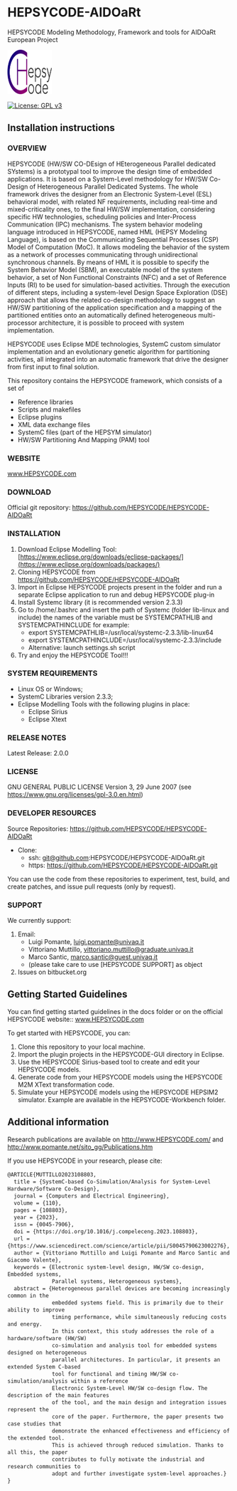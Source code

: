 # HEPSYCODE-AIDOaRt
HEPSYCODE Modeling Methodology, Framework and tools for AIDOaRt European Project

<img src="img/logo.png" width="100" height="100">

[![License: GPL v3](https://img.shields.io/badge/License-GPLv3-blue.svg)](https://www.gnu.org/licenses/gpl-3.0)

## Installation instructions

### OVERVIEW
HEPSYCODE (HW/SW CO-DEsign of HEterogeneous Parallel dedicated SYstems) is a prototypal tool to improve the design time of embedded applications. It is based on a System-Level methodology for HW/SW Co-Design of Heterogeneous Parallel Dedicated Systems. The whole framework drives the designer from an Electronic System-Level (ESL) behavioral model, with related NF requirements, including real-time and mixed-criticality ones, to the final HW/SW implementation, considering specific HW technologies, scheduling policies and Inter-Process Communication (IPC) mechanisms. The system behavior modeling language introduced in HEPSYCODE, named HML (HEPSY Modeling Language), is based on the Communicating Sequential Processes (CSP) Model of Computation (MoC). It allows modeling the behavior of the system as a network of processes communicating through unidirectional synchronous channels. By means of HML it is possible to specify the System Behavior Model (SBM), an executable model of the system behavior, a set of Non Functional Constraints (NFC) and a set of Reference Inputs (RI) to be used for simulation-based activities. Through the execution of different steps, including a system-level Design Space Exploration (DSE) approach that allows the related co-design methodology to suggest an HW/SW partitioning of the application specification and a mapping of the partitioned entities onto an automatically defined heterogeneous multi-processor architecture, it is possible to proceed with system implementation.

HEPSYCODE uses Eclipse MDE technologies, SystemC custom simulator implementation and an evolutionary genetic algorithm for partitioning activities, all integrated into an automatic framework that drive the designer from first input to final solution.

This repository contains the HEPSYCODE framework, which consists of a set of

- Reference libraries
- Scripts and makefiles
- Eclipse plugins 
- XML data exchange files
- SystemC files (part of the HEPSYM simulator)
- HW/SW Partitioning And Mapping (PAM) tool

### WEBSITE
www.HEPSYCODE.com
 
### DOWNLOAD
Official git repository: https://github.com/HEPSYCODE/HEPSYCODE-AIDOaRt
 
### INSTALLATION
 1. Download Eclipse Modelling Tool: [https://www.eclipse.org/downloads/eclipse-packages/](https://www.eclipse.org/downloads/packages/)
 2. Cloning HEPSYCODE from https://github.com/HEPSYCODE/HEPSYCODE-AIDOaRt
 3. Import in Eclipse HEPSYCODE projects present in the folder and run a separate Eclipse application to run and debug HEPSYCODE plug-in
 4. Install Systemc library (it is recommended version 2.3.3)
 5. Go to /home/.bashrc and insert the path of Systemc (folder lib-linux and include) the names of the variable must be SYSTEMCPATHLIB and SYSTEMCPATHINCLUDE for example:
    - export SYSTEMCPATHLIB=/usr/local/systemc-2.3.3/lib-linux64
    - export SYSTEMCPATHINCLUDE=/usr/local/systemc-2.3.3/include
    - Alternative: launch settings.sh script
 6. Try and enjoy the HEPSYCODE Tool!!!

### SYSTEM REQUIREMENTS
 - Linux OS or Windows;
 - SystemC Libraries version 2.3.3;
 - Eclipse Modelling Tools with the following plugins in place: 
   - Eclipse Sirius
   - Eclipse Xtext

### RELEASE NOTES
Latest Release: 2.0.0
 
### LICENSE
GNU GENERAL PUBLIC LICENSE Version 3, 29 June 2007 (see https://www.gnu.org/licenses/gpl-3.0.en.html)
 
### DEVELOPER RESOURCES
Source Repositories: https://github.com/HEPSYCODE/HEPSYCODE-AIDOaRt

- Clone: 
    - ssh: git@github.com:HEPSYCODE/HEPSYCODE-AIDOaRt.git
    - https: https://github.com/HEPSYCODE/HEPSYCODE-AIDOaRt.git
 
You can use the code from these repositories to experiment, test, build, and create patches, and issue pull requests (only by request).
 
### SUPPORT
We currently support:

 1. Email: 
    - Luigi Pomante, luigi.pomante@univaq.it
    - Vittoriano Muttillo, vittoriano.muttillo@graduate.univaq.it
    - Marco Santic, marco.santic@guest.univaq.it
    - (please take care to use \[HEPSYCODE SUPPORT\] as object
 2. Issues on bitbucket.org
 
## Getting Started Guidelines
You can find getting started guidelines in the docs folder or on the official HEPSYCODE website:: www.HEPSYCODE.com  

To get started with HEPSYCODE, you can:

 1. Clone this repository to your local machine.
 2. Import the plugin projects in the HEPSYCODE-GUI directory in Eclipse.
 3. Use the HEPSYCODE Sirius-based tool to create and edit your HEPSYCODE models.
 4. Generate code from your HEPSYCODE models using the HEPSYCODE M2M XText transformation code.
 5. Simulate your HEPSYCODE models using the HEPSYCODE HEPSIM2 simulator. Example are available in the HEPSYCODE-Workbench folder.

## Additional information
Research publications are available on http://www.HEPSYCODE.com/ and http://www.pomante.net/sito_gg/Publications.htm

If you use HEPSYCODE in your research, please cite:
```
@ARTICLE{MUTTILLO2023108803,
  title = {SystemC-based Co-Simulation/Analysis for System-Level Hardware/Software Co-Design},
  journal = {Computers and Electrical Engineering},
  volume = {110},
  pages = {108803},
  year = {2023},
  issn = {0045-7906},
  doi = {https://doi.org/10.1016/j.compeleceng.2023.108803},
  url = {https://www.sciencedirect.com/science/article/pii/S0045790623002276},
  author = {Vittoriano Muttillo and Luigi Pomante and Marco Santic and Giacomo Valente},
  keywords = {Electronic system-level design, HW/SW co-design, Embedded systems,
              Parallel systems, Heterogeneous systems},
  abstract = {Heterogeneous parallel devices are becoming increasingly common in the
              embedded systems field. This is primarily due to their ability to improve
              timing performance, while simultaneously reducing costs and energy.
              In this context, this study addresses the role of a hardware/software (HW/SW)
              co-simulation and analysis tool for embedded systems designed on heterogeneous
              parallel architectures. In particular, it presents an extended System C-based
              tool for functional and timing HW/SW co-simulation/analysis within a reference
              Electronic System-Level HW/SW co-design flow. The description of the main features
              of the tool, and the main design and integration issues represent the
              core of the paper. Furthermore, the paper presents two case studies that
              demonstrate the enhanced effectiveness and efficiency of the extended tool.
              This is achieved through reduced simulation. Thanks to all this, the paper
              contributes to fully motivate the industrial and research communities to
              adopt and further investigate system-level approaches.}
}
```
